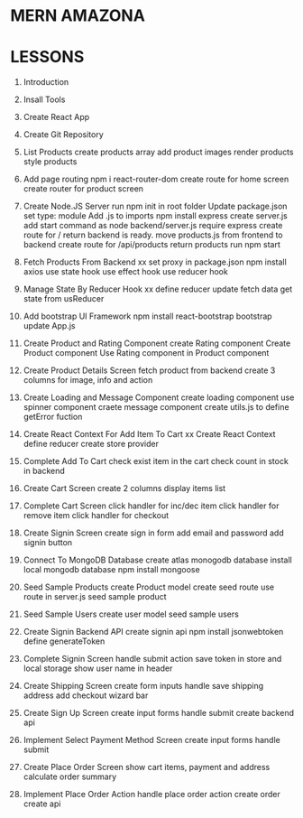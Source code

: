 # MERN AMAZONA

# LESSONS

1. Introduction
2. Insall Tools
3. Create React App
4. Create Git Repository
5. List Products
   create products array
   add product images
   render products
   style products
6. Add page routing
   npm i react-router-dom
   create route for home screen
   create router for product screen
7. Create Node.JS Server
   run npm init in root folder
   Update package.json set type: module
   Add .js to imports
   npm install express
   create server.js
   add start command as node backend/server.js
   require express
   create route for / return backend is ready.
   move products.js from frontend to backend
   create route for /api/products
   return products
   run npm start
8. Fetch Products From Backend xx
   set proxy in package.json
   npm install axios
   use state hook
   use effect hook
   use reducer hook
9. Manage State By Reducer Hook xx
   define reducer
   update fetch data
   get state from usReducer

10. Add bootstrap UI Framework
    npm install react-bootstrap bootstrap
    update App.js
11. Create Product and Rating Component
    create Rating component
    Create Product component
    Use Rating component in Product component
12. Create Product Details Screen
    fetch product from backend
    create 3 columns for image, info and action
13. Create Loading and Message Component
    create loading component
    use spinner component
    craete message component
    create utils.js to define getError fuction
14. Create React Context For Add Item To Cart xx
    Create React Context
    define reducer
    create store provider
15. Complete Add To Cart
    check exist item in the cart
    check count in stock in backend
16. Create Cart Screen
    create 2 columns
    display items list

17. Complete Cart Screen
    click handler for inc/dec item
    click handler for remove item
    click handler for checkout
18. Create Signin Screen
    create sign in form
    add email and password
    add signin button

19. Connect To MongoDB Database
    create atlas monogodb database
    install local mongodb database
    npm install mongoose
20. Seed Sample Products
    create Product model
    create seed route
    use route in server.js
    seed sample product
21. Seed Sample Users
    create user model
    seed sample users
22. Create Signin Backend API
    create signin api
    npm install jsonwebtoken
    define generateToken
23. Complete Signin Screen
    handle submit action
    save token in store and local storage
    show user name in header
24. Create Shipping Screen
    create form inputs
    handle save shipping address
    add checkout wizard bar
25. Create Sign Up Screen
    create input forms
    handle submit
    create backend api
26. Implement Select Payment Method Screen
    create input forms
    handle submit
27. Create Place Order Screen
    show cart items, payment and address
    calculate order summary
28. Implement Place Order Action
    handle place order action
    create order create api
